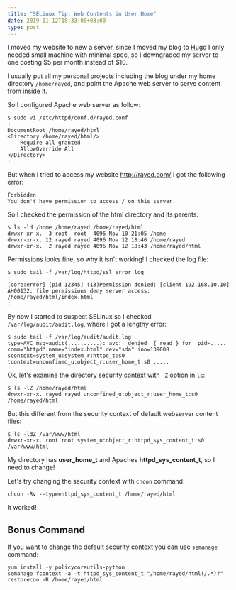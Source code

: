 ```yaml
---
title: "SELinux Tip: Web Contents in User Home"
date: 2019-11-12T18:33:00+03:00
type: post
---
```


I moved my website to new a server, since I moved my blog to [Hugo](https://gohugo.io/) I only needed small machine with minimal spec, so I downgraded my server to one costing $5 per month instead of $10.

I usually put all my personal projects including the blog under my home directory `/home/rayed`, and point the Apache web server to serve content from inside it.

So I configured Apache web server as follow:

    $ sudo vi /etc/httpd/conf.d/rayed.conf 
    :
    DocumentRoot /home/rayed/html
    <Directory /home/rayed/html/>
        Require all granted
        AllowOverride All
    </Directory>
    :

But when I tried to access my website <http://rayed.com/> I got the following error:

    Forbidden
    You don't have permission to access / on this server.

So I checked the permission of the html directory and its parents:

    $ ls -ld /home /home/rayed /home/rayed/html
    drwxr-xr-x.  3 root  root  4096 Nov 10 21:05 /home
    drwxr-xr-x. 12 rayed rayed 4096 Nov 12 18:46 /home/rayed
    drwxr-xr-x.  2 rayed rayed 4096 Nov 12 18:43 /home/rayed/html

Permissions looks fine, so why it isn't working! I checked the log file:

    $ sudo tail -f /var/log/httpd/ssl_error_log
    :
    [core:error] [pid 12345] (13)Permission denied: [client 192.168.10.10] AH00132: file permissions deny server access: /home/rayed/html/index.html
    :

By now I started to suspect SELinux so I checked `/var/log/audit/audit.log`, where
I got a lengthy error:

    $ sudo tail -f /var/log/audit/audit.log
    type=AVC msg=audit(..........): avc:  denied  { read } for  pid=..... comm="httpd" name="index.html" dev="sda" ino=139008 scontext=system_u:system_r:httpd_t:s0 tcontext=unconfined_u:object_r:user_home_t:s0 .....

Ok, let's examine the directory security context with `-Z` option in `ls`:

    $ ls -lZ /home/rayed/html
    drwxr-xr-x. rayed rayed unconfined_u:object_r:user_home_t:s0 /home/rayed/html

But this different from the security context of default webserver content files:

    $ ls -ldZ /var/www/html
    drwxr-xr-x. root root system_u:object_r:httpd_sys_content_t:s0 /var/www/html

My directory has **user_home_t** and Apaches **httpd_sys_content_t**, so I need to change!

Let's try changing the security context with `chcon` command:

    chcon -Rv --type=httpd_sys_content_t /home/rayed/html

It worked!


## Bonus Command

If you want to change the default security context you can use `semanage` command:

    yum install -y policycoreutils-python
    semanage fcontext -a -t httpd_sys_content_t "/home/rayed/html(/.*)?"
    restorecon -R /home/rayed/html

